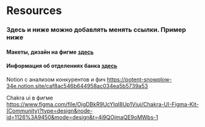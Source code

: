 # Resources
### Здесь и ниже можно добавлять менять ссылки. Пример ниже
#### Макеты, дизайн на фигме [здесь](https://www.figma.com/file/jTWoDIr7YNXFhcr2miA70j/%D0%92%D0%A2%D0%91?type=design&node-id=0%3A1&mode=design&t=0c7jd079l5OywaVD-1)
#### Информация об отделениях банка [здесь](https://docviewer.yandex.ru/view/242290095/?*=LgOoDaik3TGC00fcJtqtLa5lS157InVybCI6InlhLWRpc2s6Ly8vZGlzay%2FQl9Cw0LPRgNGD0LfQutC4L0RhdGEuemlwIiwidGl0bGUiOiJEYXRhLnppcCIsIm5vaWZyYW1lIjpmYWxzZSwidWlkIjoiMjQyMjkwMDk1IiwidHMiOjE2OTcyMTIwNzY2NDIsInl1IjoiNjA5MDM4NzE5MTY5NTk3MTkxMCJ9)
Notion с анализом конкурентов и фич https://potent-snowplow-34e.notion.site/caf8ac546b644958ac034ea5b5739a53

Chakra ui в фигме https://www.figma.com/file/OjgDBkR9UcYIqI8Up1Viuj/Chakra-UI-Figma-Kit-(Community)?type=design&node-id=1126%3A9450&mode=design&t=4j9QOjmaQE9oMWbs-1
